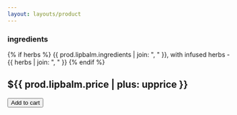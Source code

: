 ```yaml
---
layout: layouts/product
---
```

### ingredients
{% if herbs %}
  {{ prod.lipbalm.ingredients | join: ", " }}, with infused herbs - {{ herbs | join: ", " }}
{% endif %}

## ${{ prod.lipbalm.price | plus: upprice }}
<button class="btn snipcart-add-item"
  data-item-id="{{ sku }}"
  data-item-price="{{ prod.lipbalm.price | plus: upprice }}"
  data-item-weight="{{ prod.lipbalm.weight }}"
  data-item-url="{{ settings.site_url }}{{ prod.lipbalm.url}}{{ url }}"
  data-item-description="{{ short }}"
  data-item-image="/img/prod/{{ img.thumb }}"
  data-item-name="{{ title }}"
  data-item-custom1-name="Flavors"
  data-item-custom1-options="{{ prod.lipbalm.vars }}">
  <i class="fa-duotone fa-cart-plus"></i> Add to cart
</button>

